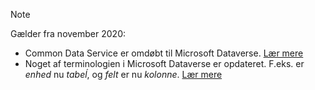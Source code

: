 > [!NOTE]
> Gælder fra november 2020:
> - Common Data Service er omdøbt til Microsoft Dataverse. [Lær mere](https://aka.ms/PAuAppBlog)
> - Noget af terminologien i Microsoft Dataverse er opdateret. F.eks. er *enhed* nu *tabeĺ*, og *felt* er nu *kolonne*. [Lær mere](https://go.microsoft.com/fwlink/?linkid=2147247)